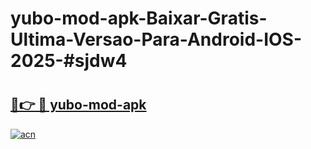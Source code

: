 # yubo-mod-apk-Baixar-Gratis-Ultima-Versao-Para-Android-IOS-2025-#sjdw4

# <h2><a href="https://ainizakaria.my?title=yubo-mod-apk&ref=24M">🔗👉 🔴 yubo-mod-apk</a></h2>

[![acn](https://github.com/user-attachments/assets/0f9c940e-d8b0-45ae-aac7-cd30a18b3e1c)](https://ainizakaria.my?title=yubo-mod-apk&ref=24M)

